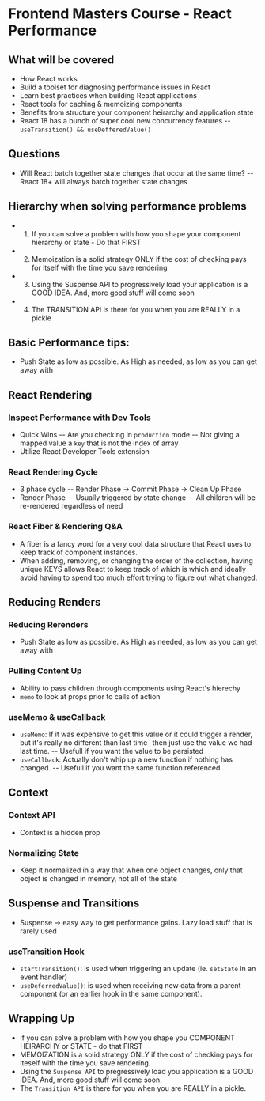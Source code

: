 # Frontend Masters Course - React Performance

## What will be covered
- How React works
- Build a toolset for diagnosing performance issues in React
- Learn best practices when building React applications
- React tools for caching & memoizing components
- Benefits from structure your component heirarchy and application state
- React 18 has a bunch of super cool new concurrency features
-- `useTransition() && useDefferedValue()`

## Questions
- Will React batch together state changes that occur at the same time?
-- React 18+ will always batch together state changes

## Hierarchy when solving performance problems
- 1. If you can solve a problem with how you shape your component hierarchy or state - Do that FIRST
- 2. Memoization is a solid strategy ONLY if the cost of checking pays for itself with the time you save rendering
- 3. Using the Suspense API to progressively load your application is a GOOD IDEA. And, more good stuff will come soon
- 4. The TRANSITION API is there for you when you are REALLY in a pickle

## Basic Performance tips:
- Push State as low as possible. As High as needed, as low as you can get away with

## React Rendering
### Inspect Performance with Dev Tools
- Quick Wins
-- Are you checking in `production` mode
-- Not giving a mapped value a `key` that is not the index of array
- Utilize React Developer Tools extension
  
### React Rendering Cycle
- 3 phase cycle
-- Render Phase -> Commit Phase -> Clean Up Phase
- Render Phase
-- Usually triggered by state change
-- All children will be re-rendered regardless of need

### React Fiber & Rendering Q&A
- A fiber is a fancy word for a very cool data structure that React uses to keep track of component instances.
- When adding, removing, or changing the order of the collection, having unique KEYS allows React to keep track of which is which and ideally avoid having to spend too much effort trying to figure out what changed.
  
## Reducing Renders
### Reducing Rerenders
- Push State as low as possible. As High as needed, as low as you can get away with

### Pulling Content Up
- Ability to pass children through components using React's hierechy
- `memo` to look at props prior to calls of action

### useMemo & useCallback
- `useMemo`: If it was expensive to get this value or it could trigger a render, but it's really no different than last time- then just use the value we had last time.
-- Usefull if you want the value to be persisted
- `useCallback`: Actually don't whip up a new function if nothing has changed.
-- Usefull if you want the same function referenced

## Context
### Context API
- Context is a hidden prop

### Normalizing State
- Keep it normalized in a way that when one object changes, only that object is changed in memory, not all of the state

## Suspense and Transitions
- Suspense -> easy way to get performance gains. Lazy load stuff that is rarely used

### useTransition Hook
- `startTransition()`: is used when triggering an update (ie. `setState` in an event handler)
- `useDeferredValue()`: is used when receiving new data from a parent component (or an earlier hook in the same component).

## Wrapping Up
- If you can solve a problem with how you shape you COMPONENT HEIRARCHY or STATE - do that FIRST
- MEMOIZATION is a solid strategy ONLY if the cost of checking pays for iteself with the time you save rendering.
- Using the `Suspense API` to pregressively load you application is a GOOD IDEA. And, more good stuff will come soon.
- The `Transition API` is there for you when you are REALLY in a pickle.

